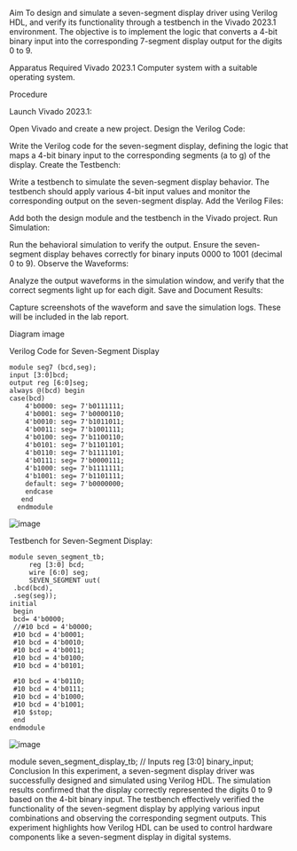Aim To design and simulate a seven-segment display driver using Verilog HDL, and verify its functionality through a testbench in the Vivado 2023.1 environment. The objective is to implement the logic that converts a 4-bit binary input into the corresponding 7-segment display output for the digits 0 to 9.

Apparatus Required Vivado 2023.1 Computer system with a suitable operating system.

Procedure

Launch Vivado 2023.1:

Open Vivado and create a new project. Design the Verilog Code:

Write the Verilog code for the seven-segment display, defining the logic that maps a 4-bit binary input to the corresponding segments (a to g) of the display. Create the Testbench:

Write a testbench to simulate the seven-segment display behavior. The testbench should apply various 4-bit input values and monitor the corresponding output on the seven-segment display. Add the Verilog Files:

Add both the design module and the testbench in the Vivado project. Run Simulation:

Run the behavioral simulation to verify the output. Ensure the seven-segment display behaves correctly for binary inputs 0000 to 1001 (decimal 0 to 9). Observe the Waveforms:

Analyze the output waveforms in the simulation window, and verify that the correct segments light up for each digit. Save and Document Results:

Capture screenshots of the waveform and save the simulation logs. These will be included in the lab report.

Diagram image

Verilog Code for Seven-Segment Display
```
module seg7 (bcd,seg);
input [3:0]bcd;
output reg [6:0]seg;
always @(bcd) begin
case(bcd)
    4'b0000: seg= 7'b0111111;
    4'b0001: seg= 7'b0000110;
    4'b0010: seg= 7'b1011011;
    4'b0011: seg= 7'b1001111;
    4'b0100: seg= 7'b1100110;
    4'b0101: seg= 7'b1101101;
    4'b0110: seg= 7'b1111101;
    4'b0111: seg= 7'b0000111;
    4'b1000: seg= 7'b1111111;
    4'b1001: seg= 7'b1101111;
    default: seg= 7'b0000000;
    endcase
   end
  endmodule
```
![image](https://github.com/user-attachments/assets/0293b0cf-e2b6-4c1d-8600-f950551d1332)

Testbench for Seven-Segment Display:
   ```
   module seven_segment_tb;
        reg [3:0] bcd;
        wire [6:0] seg;
        SEVEN_SEGMENT uut(
    .bcd(bcd),
    .seg(seg));
 initial
    begin
    bcd= 4'b0000;
    //#10 bcd = 4'b0000; 
    #10 bcd = 4'b0001; 
    #10 bcd = 4'b0010;
    #10 bcd = 4'b0011; 
    #10 bcd = 4'b0100; 
    #10 bcd = 4'b0101; 

    #10 bcd = 4'b0110; 
    #10 bcd = 4'b0111; 
    #10 bcd = 4'b1000; 
    #10 bcd = 4'b1001; 
    #10 $stop;
    end
endmodule
```
![image](https://github.com/user-attachments/assets/7150519e-52d8-4f08-bc53-f471fc543a79)

module seven_segment_display_tb; // Inputs reg [3:0] binary_input;
Conclusion In this experiment, a seven-segment display driver was successfully designed and simulated using Verilog HDL. The simulation results confirmed that the display correctly represented the digits 0 to 9 based on the 4-bit binary input. The testbench effectively verified the functionality of the seven-segment display by applying various input combinations and observing the corresponding segment outputs. This experiment highlights how Verilog HDL can be used to control hardware components like a seven-segment display in digital systems.
